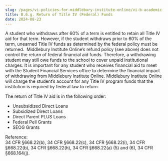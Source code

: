 ```yaml
---
slug: /pages/vi-policies-for-middlebury-institute-online/vi-b-academic-policies/b-6-unavailability/b-6-g-return-of-title-iv
title: B.6.g. Return of Title IV (Federal) Funds
date: 2024-08-23
---
```

A student who withdraws after 60% of a term is entitled to retain all Title IV aid for that term. However, if the student withdraws prior to 60% of the term, unearned Title IV funds as determined by the federal policy must be returned.  Middlebury Institute Online’s refund policy (see above) does not control the return of federal financial aid funds. Therefore, a withdrawing student may still owe funds to the school to cover unpaid institutional charges. It is important for any student who receives financial aid to meet with the Student Financial Services office to determine the financial impact of withdrawing from Middlebury Institute Online. Middlebury Institute Online will charge the student’s account for any Title IV program funds that the institution is required by federal law to return. 

The return of Title IV aid is in the following order: 

*   Unsubsidized Direct Loans 
*   Subsidized Direct Loans 
*   Direct Parent PLUS Loans 
*   Federal Pell Grants 
*   SEOG Grants 

Reference:   
34 CFR §668.22(b), 34 CFR §668.22(c), 34 CFR §668.22(i), 34 CFR §668.22(b), 34 CFR §668.22(h), 34 CFR §668.22(a) (5) and (6), 34 CFR §668.164(j).
